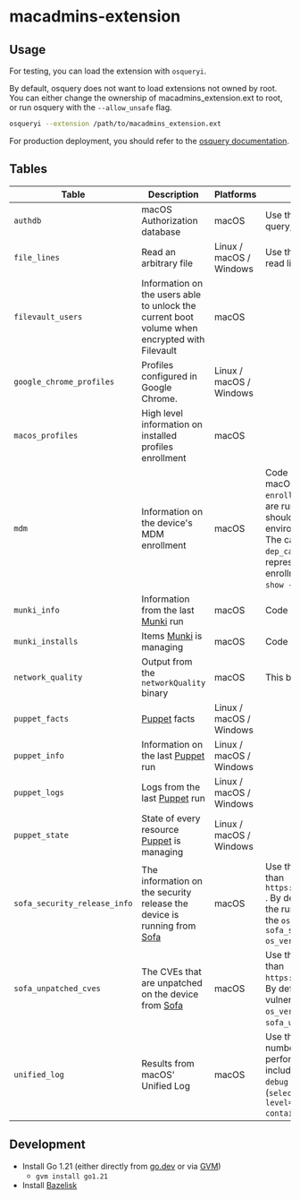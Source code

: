 # macadmins-extension

## Usage

For testing, you can load the extension with `osqueryi`.

By default, osquery does not want to load extensions not owned by root. You can either change the ownership of macadmins_extension.ext to root, or run osquery with the `--allow_unsafe` flag.

```bash
osqueryi --extension /path/to/macadmins_extension.ext
```

For production deployment, you should refer to the [osquery documentation](https://osquery.readthedocs.io/en/stable/deployment/extensions/).

## Tables

| Table                    | Description                                                                                   | Platforms               | Notes                                                                                                                                                                                                                                                                                                                                                                                                                                                                                                                                                                                                                 |
| ------------------------ | --------------------------------------------------------------------------------------------- | ----------------------- | --------------------------------------------------------------------------------------------------------------------------------------------------------------------------------------------------------------------------------------------------------------------------------------------------------------------------------------------------------------------------------------------------------------------------------------------------------------------------------------------------------------------------------------------------------------------------------------------------------------------- |
| `authdb` | macOS Authorization database | macOS | Use the constraint `name` to specify a right name to query, otherwise all rights will be returned. |
| `file_lines`             | Read an arbitrary file                                                                        | Linux / macOS / Windows | Use the constraint `path` and `last` to specify the file to read lines from                                                                                                                                                                                                                                                                                                                                                                                                                                                                                                                                           |
| `filevault_users`        | Information on the users able to unlock the current boot volume when encrypted with Filevault | macOS                   |                                                                                                                                                                                                                                                                                                                                                                                                                                                                                                                                                                                                                       |
| `google_chrome_profiles` | Profiles configured in Google Chrome.                                                         | Linux / macOS / Windows |                                                                                                                                                                                                                                                                                                                                                                                                                                                                                                                                                                                                                       |
| `macos_profiles`         | High level information on installed profiles enrollment                                       | macOS                   |
| `mdm`                    | Information on the device's MDM enrollment                                                    | macOS                   | Code based on work by [Kolide](https://github.com/kolide/launcher). Due to changes in macOS 12.3, the output of `profiles show -type enrollment` can only be generated once a day. If you are running this command with another tool, you should set the `PROFILES_SHOW_ENROLLMENT_CACHE_PATH` environment variable to the path you are caching this. The cache file should be `json` with the keys `dep_capable` and `rate_limited` present, both booleans representing whether the device is capable of DEP enrollment and whether the response from `profiles show -type enrollment` is being rate limited or not. |
| `munki_info`             | Information from the last [Munki](https://github.com/munki/munki) run                         | macOS                   | Code based on work by [Kolide](https://github.com/kolide/launcher)                                                                                                                                                                                                                                                                                                                                                                                                                                                                                                                                                    |
| `munki_installs`         | Items [Munki](https://github.com/munki/munki) is managing                                     | macOS                   | Code based on work by [Kolide](https://github.com/kolide/launcher)                                                                                                                                                                                                                                                                                                                                                                                                                                                                                                                                                    |
| `network_quality`        | Output from the `networkQuality` binary                                                       | macOS                   | This binary is only present on macOS 12                                                                                                                                                                                                                                                                                                                                                                                                                                                                                                                                                                               |
| `puppet_facts`           | [Puppet](https://puppetlabs.com) facts                                                        | Linux / macOS / Windows |                                                                                                                                                                                                                                                                                                                                                                                                                                                                                                                                                                                                                       |
| `puppet_info`            | Information on the last [Puppet](https://puppetlabs.com) run                                  | Linux / macOS / Windows |                                                                                                                                                                                                                                                                                                                                                                                                                                                                                                                                                                                                                       |
| `puppet_logs`            | Logs from the last [Puppet](https://puppetlabs.com) run                                       | Linux / macOS / Windows |                                                                                                                                                                                                                                                                                                                                                                                                                                                                                                                                                                                                                       |
| `puppet_state`           | State of every resource [Puppet](https://puppetlabs.com) is managing                          | Linux / macOS / Windows |                                                                                                                                                                                                                                                                                                                                                                                                                                                                                                                                                                                                                       |
| `sofa_security_release_info` | The information on the security release the device is running from [Sofa](https://sofa.macadmins.io) | macOS                   |                                                                                                                                                                                                                                                                                                                                                                                                                                                       Use the `url` constraint to specify a data source other than `https://sofa.macadmins.io/v1/macos_data_feed.json` . By default this table will return vulnerability data for the running operating system. For historical data, use the `os_version` predicate (e.g `select * from sofa_security_release_info where os_version="14.4.0";`)                                                                                                                                                                                                                                                          |
| `sofa_unpatched_cves` | The CVEs that are unpatched on the device from [Sofa](https://sofa.macadmins.io) | macOS                   |                                                                                                                                                                                                                                                                                                                                                                                                                                                       Use the `url` constraint to specify a data source other than `https://sofa.macadmins.io/v1/macos_data_feed.json`. By default this table will return all unpatched vulnerability data. For historical data, use the `os_version` predicate (e.g `select * from sofa_unpatched_cves where os_version="14.4.0";`)                                                                                                                                                               |
| `unified_log`            | Results from macOS' Unified Log                                                               | macOS                   | Use the constraints `predicate` and `last` to limit the number of results you pull, or this will not be very performant at all. Use `level` with a value of `info` to include info level messages. Use `level` with a value of `debug` to include info and debug level messages. (`select * from unified_log where last="1h" and level="debug" and predicate='processImagePath contains "mdmclient"';`)                                                                                                                                                                                                               |

## Development

- Install Go 1.21 (either directly from [go.dev](https://go.dev/dl/) or via [GVM](https://github.com/moovweb/gvm#installing))
  - `gvm install go1.21`
- Install [Bazelisk](https://github.com/bazelbuild/bazelisk/blob/master/README.md)
